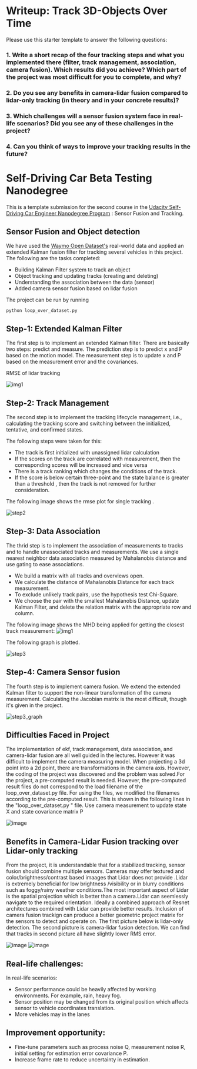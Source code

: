 # Writeup: Track 3D-Objects Over Time

Please use this starter template to answer the following questions:

### 1. Write a short recap of the four tracking steps and what you implemented there (filter, track management, association, camera fusion). Which results did you achieve? Which part of the project was most difficult for you to complete, and why?


### 2. Do you see any benefits in camera-lidar fusion compared to lidar-only tracking (in theory and in your concrete results)? 


### 3. Which challenges will a sensor fusion system face in real-life scenarios? Did you see any of these challenges in the project?


### 4. Can you think of ways to improve your tracking results in the future?


# Self-Driving Car Beta Testing Nanodegree 

This is a template submission for the  second course in the  [Udacity Self-Driving Car Engineer Nanodegree Program](https://www.udacity.com/course/c-plus-plus-nanodegree--nd213) : Sensor Fusion and Tracking. 


## Sensor Fusion and Object detection

We have used the [Waymo Open Dataset's](https://console.cloud.google.com/storage/browser/waymo_open_dataset_v_1_2_0_individual_files) real-world data and applied an extended Kalman fusion filter for tracking several vehicles in this project. The following are the tasks completed:
- Building Kalman Filter system to track an object
- Object tracking and updating tracks (creating and deleting)
- Understanding the association between the data (sensor)
- Added camera sensor fusion based on lidar fusion 

The project can be run by running 

```
python loop_over_dataset.py
```

## Step-1: Extended Kalman Filter

The first step is to implement an extended Kalman filter. There are basically two steps: predict and measure. The prediction step is to predict x and P based on the motion model. The measurement step is to update x and P based on the measurement error and the covariances.

RMSE of lidar tracking

![img1](img/single_target_Tracking_rmse.png)


## Step-2: Track Management

The second step is to implement the tracking lifecycle management, i.e., calculating the tracking score and switching between the initialized, tentative, and confirmed states.

The following steps were taken for this:

- The track is first initialized with unassigned lidar calculation
- If the scores on the track are correlated with measurement, then the corresponding scores will be increased and vice versa
- There is a track ranking which changes the conditions of the track.
- If the score is below certain three-point and the state balance is greater than a threshold , then the track is not removed for further consideration.


The following image shows the rmse plot for single tracking .

![step2](img/13.png)


## Step-3: Data Association

The thrid step is to implement the association of measurements to tracks and to handle unassociated tracks and measurements. We use a single nearest neighbor data association measured by Mahalanobis distance and use gating to ease associations.

- We build  a matrix with all tracks and overviews open.
- We calculate the distance of Mahalanobis Distance for each track measurement.
- To exclude unlikely track pairs, use the hypothesis test Chi-Square.
- We choose the pair with the smallest Mahalanobis Distance, update Kalman Filter, and delete the relation matrix with the appropriate row and column.

The following image shows the MHD being applied for getting the closest track measurement:
![img1](images/closesttrack.png)

The following graph is plotted.

![step3](img/15.png)


## Step-4: Camera Sensor fusion

The fourth step is to implement camera fusion. We extend the extended Kalman filter to support the non-linear transformation of the camera measurement. Calculating the Jacobian matrix is the most difficult, though it's given in the project.


![step3_graph](img/15.png)

## Difficulties Faced in Project

The implementation of ekf, track management, data association, and camera-lidar fusion are all well guided in the lectures. However it was difficult to implement the camera measuring model. When projecting a 3d point into a 2d point, there are transformations in the camera axis. However, the coding of the project was discovered and the problem was solved.For the project, a pre-computed result is needed. However, the pre-computed result files do not correspond to the load filename of the loop_over_dataset.py file. For using the files, we  modified the filenames according to the pre-computed result. This is shown in the following lines in the "loop_over_dataset.py " file.
Use camera measurement to update state X and state covariance matrix P

![image](images/measure_detection.png)

## Benefits in Camera-Lidar Fusion tracking over Lidar-only tracking

From the project, it is understandable that for a stabilized tracking, sensor fusion should combine multiple sensors. Cameras may offer textured and color/brightness/contrast based imaages that Lidar does not provide .Lidar is extremely beneficial for low brightness /visibility or in blurry conditions such as foggy/rainy weather conditions.The most important aspect of Lidar is the spatial projection which is better than a camera.Lidar can seemlessly navigate to the required orientation. Ideally a combined approach of Resnet architectures combined with Lidar can provide better results. Inclusion of camera fusion trackign can produce a better geometric project matrix for the sensors to detect and operate on.
The first picture below is lidar-only detection. The second picture is camera-lidar fusion detection. We can find that tracks in second picture all have slightly lower RMS error.

![image](img/1.png)
![image](img/2.png)

## Real-life challenges:

In real-life scenarios:

* Sensor performance could be heavily affected by working environments. For example, rain, heavy fog.
* Sensor position may be changed from its original position which affects sensor to vehicle coordinates translation.
* More vehicles may in the lanes

## Improvement opportunity:
* Fine-tune parameters such as process noise Q, measurement noise R, initial setting for estimation error covariance P.
* Increase frame rate to reduce uncertainty in estimation.
